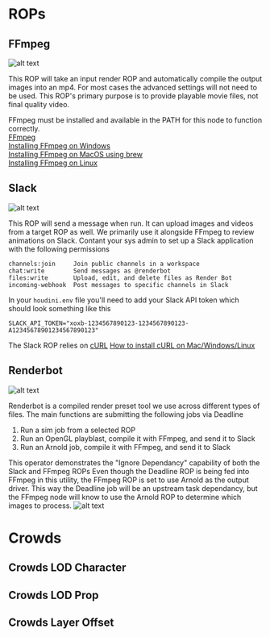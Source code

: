 # ROPs

## FFmpeg

![alt text](https://github.com/jbartolozzi/StudioXtras/blob/main/img/ffmpeg.jpg?raw=true)

This ROP will take an input render ROP and automatically compile the output images into an mp4.
For most cases the advanced settings will not need to be used.
This ROP's primary purpose is to provide playable movie files, not final quality video.

FFmpeg must be installed and available in the PATH for this node to function correctly.\
[FFmpeg](https://www.ffmpeg.org/)\
[Installing FFmpeg on Windows](https://www.wikihow.com/Install-FFmpeg-on-Windows)\
[Installing FFmpeg on MacOS using brew](http://jollejolles.com/install-ffmpeg-on-mac-os-x/)\
[Installing FFmpeg on Linux](https://linuxize.com/post/how-to-install-ffmpeg-on-debian-9/)


## Slack

![alt text](https://github.com/jbartolozzi/StudioXtras/blob/main/img/slack.jpg?raw=true)

This ROP will send a message when run. It can upload images and videos from a target ROP as well.
We primarily use it alongside FFmpeg to review animations on Slack.
Contant your sys admin to set up a Slack application with the following permissions
```
channels:join     Join public channels in a workspace
chat:write        Send messages as @renderbot
files:write       Upload, edit, and delete files as Render Bot
incoming-webhook  Post messages to specific channels in Slack
```
In your `houdini.env` file you'll need to add your Slack API token which should look something like this
```
SLACK_API_TOKEN="xoxb-1234567890123-1234567890123-A12345678901234567890123"
```

The Slack ROP relies on [cURL](https://curl.se/download.html)
[How to install cURL on Mac/Windows/Linux](https://help.ubidots.com/en/articles/2165289-learn-how-to-install-run-curl-on-windows-macosx-linux)

## Renderbot

![alt text](https://github.com/jbartolozzi/StudioXtras/blob/main/img/renderbot1.jpg?raw=true)

Renderbot is a compiled render preset tool we use across different types of files.
The main functions are submitting the following jobs via Deadline
1. Run a sim job from a selected ROP
2. Run an OpenGL playblast, compile it with FFmpeg, and send it to Slack
3. Run an Arnold job, compile it with FFmpeg, and send it to Slack

This operator demonstrates the "Ignore Dependancy" capability of both the Slack and FFmpeg ROPs
Even though the Deadline ROP is being fed into FFmpeg in this utility, the FFmpeg ROP is set to 
use Arnold as the output driver. This way the Deadline job will be an upstream task dependancy, 
but the FFmpeg node will know to use the Arnold ROP to determine which images to process.
![alt text](https://github.com/jbartolozzi/StudioXtras/blob/main/img/renderbot2.jpg?raw=true)

# Crowds

## Crowds LOD Character

## Crowds LOD Prop

## Crowds Layer Offset